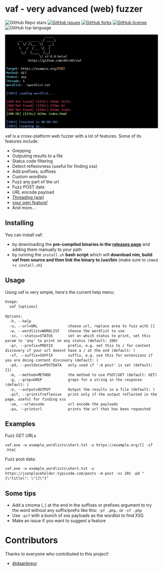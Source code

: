 
# vaf - very advanced (web) fuzzer
![GitHub Repo stars](https://img.shields.io/github/stars/d4rckh/vaf)
[![GitHub issues](https://img.shields.io/github/issues/d4rckh/vaf)](https://github.com/d4rckh/vaf/issues)
[![GitHub forks](https://img.shields.io/github/forks/d4rckh/vaf)](https://github.com/d4rckh/vaf/network)
[![GitHub license](https://img.shields.io/github/license/d4rckh/vaf)](https://github.com/d4rckh/vaf/blob/main/LICENSE)
![GitHub top language](https://img.shields.io/github/languages/top/d4rckh/vaf)

![main](screenshots/main.png)

vaf is a cross-platform web fuzzer with a lot of features. Some of its features include:
- Grepping
- Outputing results to a file
- Status code filtering
- Detect reflexivness (useful for finding xss)
- Add prefixes, suffixes
- Custom wordlists
- Fuzz any part of the url
- Fuzz POST data
- URL encode payload
- [Threading (wip)](https://github.com/d4rckh/vaf/pull/14)
- [your own feature!](https://github.com/d4rckh/vaf/issues/new?assignees=&labels=enhancement&template=feature_request.md&title=%5Bfeature%5D)
- And more...


## Installing

You can install vaf:
- by downloading the **pre-compiled binaries in the [releases page](https://github.com/d4rckh/vaf/releases/)** and adding them manually to your path
- by running the `install.sh` **bash script** which will __download nim, build vaf from source and then link the binary to /usr/bin__  (make sure to `chmod +x install.sh`)

## Usage

Using vaf is very simple, here's the current help menu:
```
Usage:
  vaf [options]

Options:
  -h, --help
  -u, --url=URL              choose url, replace area to fuzz with []
  -w, --wordlist=WORDLIST    choose the wordlist to use
  -sc, --status=STATUS       set on which status to print, set this param to 'any' to print on any status (default: 200)
  -pr, --prefix=PREFIX       prefix, e.g. set this to / for content discovery if your url doesnt have a / at the end (default: )
  -sf, --suffix=SUFFIX       suffix, e.g. use this for extensions if you are doing content discovery (default: )
  -pd, --postdata=POSTDATA   only used if '-m post' is set (default: {})
  -m, --method=METHOD        the method to use PSOT/GET (default: GET)
  -g, --grep=GREP            greps for a string in the response (default: )
  -o, --output=OUTPUT        Output the results in a file (default: )
  -pif, --printifreflexive   print only if the output reflected in the page, useful for finding xss
  -ue, --urlencode           url encode the payloads
  -pu, --printurl            prints the url that has been requested
```

## Examples

Fuzz GET URLs
```
vaf.exe -w example_wordlists\short.txt -u https://example.org/[] -sf .html
```

Fuzz post data:
```
vaf.exe -w example_wordlists\short.txt -u https://jsonplaceholder.typicode.com/posts -m post -sc 201 -pd "{\"title\": \"[]\"}"
```

## Some tips

- Add a cmoma (`,`) at the end in the suffixes or prefixes argument to try the word without any suffix/prefix like this: `-pf .php,` or `-sf .php`
- Use `-pif` with a bunch of xss payloads as the wordlist to find XSS
- Make an issue if you want to suggest a feature

# Contributors 

Thanks to everyone who contributed to this project!
- [@daanbreur](https://github.com/daanbreur)
